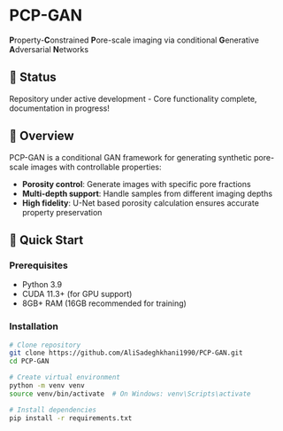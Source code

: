 # PCP-GAN

**P**roperty-**C**onstrained **P**ore-scale imaging via conditional **G**enerative **A**dversarial **N**etworks

## 🚧 Status
Repository under active development - Core functionality complete, documentation in progress!

## 📖 Overview
PCP-GAN is a conditional GAN framework for generating synthetic pore-scale images with controllable properties:
- **Porosity control**: Generate images with specific pore fractions
- **Multi-depth support**: Handle samples from different imaging depths  
- **High fidelity**: U-Net based porosity calculation ensures accurate property preservation

## 🚀 Quick Start

### Prerequisites
- Python 3.9
- CUDA 11.3+ (for GPU support)
- 8GB+ RAM (16GB recommended for training)

### Installation
```bash
# Clone repository
git clone https://github.com/AliSadeghkhani1990/PCP-GAN.git
cd PCP-GAN

# Create virtual environment
python -m venv venv
source venv/bin/activate  # On Windows: venv\Scripts\activate

# Install dependencies
pip install -r requirements.txt